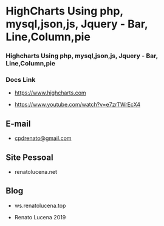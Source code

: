 # HighCharts Using php, mysql,json,js, Jquery - Bar, Line,Column,pie

### Highcharts Using php, mysql,json,js, Jquery - Bar, Line,Column,pie
### Docs Link
- https://www.highcharts.com

- https://www.youtube.com/watch?v=e7zrTWrEcX4

## E-mail
- cpdrenato@gmail.com

## Site Pessoal
- renatolucena.net

## Blog
- ws.renatolucena.top

- Renato Lucena 2019